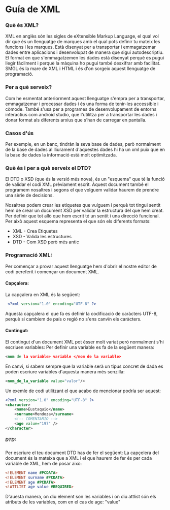
# Guía de XML

### Què és XML?
XML en anglès són les sigles de eXtensible Markup Language, el qual vol dir que és un llenguatge de marques amb el qual pots definir tu mateix les funcions i les marques. Està disenyat per a transportar i emmagatzemar dades entre aplicacions i desenvolupat de manera que sigui autodescriptiu.
El format en que s'emmagatzemen les dades està disenyat perquè es pugui llegir fàcilment i perquè la màquina ho pugui també desxifrar amb facilitat.
SMGL és la mare de XML i HTML i és d'on sorgeix aquest llenguatge de programació.
### Per a què serveix?
Com he esmentat anteriorment aquest llenguatge s'empra per a transportar, emmagatzemar i processar dades i és una forma de tenir-les accessible i còmode. També s'usa per a programes de desenvolupament de entorns interactius com android studio, que l'utilitza per a transportar les dades i donar format als diferents arxius que s'han de carregar en pantalla.

### Casos d'ús
Per exemple, en un banc, tindràn la seva base de dades, però normalment de la base de dades al lliurament d'aquestes dades hi ha un xml puix que en la base de dades la informació està molt optimitzada.

### Què és i per a què serveix el DTD?
El DTD o XSD (que és la versió més nova), és un "esquema" que té la funció de validar el codi XML prèviament escrit. Aquest document també el programem nosaltres i segons el que volguem validar haurem de prendre una sèrie de decisions.

Nosaltres podem crear les etiquetes que vulguem i perquè tot tingui sentit hem de crear un document XSD per validar la estructura del que hem creat. Per definir que tot allò que hem escrit té un sentit i una direcció funcional. Per això aquest esquema representa el que són els diferents formats:

* XML - Crea Etiquetes
* XSD - Valida les estructures
* DTD - Com XSD però més antic

### Programació XML:

Per començar a provar aquest llenguatge hem d'obrir el nostre editor de codi pereferit i començar un document XML.

#### Capçalera:
La capçalera en XML és la següent:
```XML
 <?xml version="1.0" encoding="UTF-8" ?>
```
Aquesta capçalera el que fa es definir la codificació de caràcters UTF-8, perquè si cambiem de país o regió no s'ens canvïn els caràcters.

#### Contingut: 
El contingut d'un document XML pot ésser molt variat però normalment s'hi escriuen variables:
Per definir una variable es fa de la següent manera:
```XML
<nom de la variable> variable </nom de la variable>
```
En canvi, si sabem sempre que la variable serà un tipus concret de dada es poden escriure variables d'aquesta manera més senzilla:
```XML
<nom_de_la_variable value="valor"/>
```
Un exemle de codi utilitzant el que acabo de mencionar podría ser aquest:
```XML
<?xml version="1.0" encoding="UTF-8" ?>
<character>
	<name>Eustaquio</name>
	<surname>Mendoza</surname>
	<!-- COMENTARIO -->
	<age value="197" />
</character>
```
##### DTD:
Per escriure el teu document DTD has de fer el següent:
La capçelera del document és la mateixa que a XML i el que haurem de fer és per cada variable de XML, hem de posar això:
```DTD
<!ELEMENT name #PCDATA>
<!ELEMENT surname #PCDATA>
<!ELEMENT age #PCDATA>
<!ATTLIST age value #REQUIRED>
```
D'auesta manera, on diu element son les variables i on diu attlist són els atributs de les variables, com en el cas de age: "value"